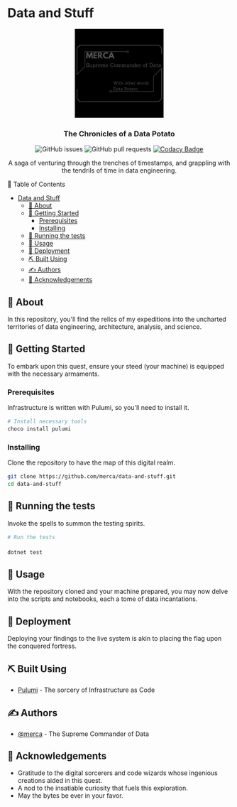 # Data and Stuff

<p align="center">
  <a href="https://github.com/merca/data-and-stuff" rel="noopener">
 <img width=200px height=200px src="media/merca.png" alt="Project logo"></a>

</p>

<h3 align="center">The Chronicles of a Data Potato</h3>

<div align="center">

![GitHub issues](https://img.shields.io/github/issues/merca/data-and-stuff)
![GitHub pull requests](https://img.shields.io/github/issues-pr/merca/data-and-stuff)
[![Codacy Badge](https://app.codacy.com/project/badge/Grade/64f70747a98f4a36bc5cbe5ff7fde4ad)](https://app.codacy.com/gh/merca/data-and-stuff/dashboard?utm_source=gh&utm_medium=referral&utm_content=&utm_campaign=Badge_grade)

</div>

<p align="center"> A saga of venturing through the trenches of timestamps, and grappling with the tendrils of time in data engineering.
    <br>
</p>

📝 Table of Contents

- [Data and Stuff](#data-and-stuff)
  - [🧐 About](#-about)
  - [🏁 Getting Started](#-getting-started)
    - [Prerequisites](#prerequisites)
    - [Installing](#installing)
  - [🔧 Running the tests](#-running-the-tests)
  - [🎈 Usage](#-usage)
  - [🚀 Deployment](#-deployment)
  - [⛏️ Built Using](#️-built-using)
  - [✍️ Authors](#️-authors)
  - [🎉 Acknowledgements](#-acknowledgements)

## 🧐 About

In this repository, you'll find the relics of my expeditions into the uncharted territories of data engineering, architecture, analysis, and science.

## 🏁 Getting Started

To embark upon this quest, ensure your steed (your machine) is equipped with the necessary armaments.

### Prerequisites

Infrastructure is written with Pulumi, so you'll need to install it.

```powershell
# Install necessary tools
choco install pulumi
```

### Installing

Clone the repository to have the map of this digital realm.

```sh
git clone https://github.com/merca/data-and-stuff.git
cd data-and-stuff
```

## 🔧 Running the tests

Invoke the spells to summon the testing spirits.

```sh
# Run the tests

dotnet test

```

## 🎈 Usage

With the repository cloned and your machine prepared, you may now delve into the scripts and notebooks, each a tome of data incantations.

## 🚀 Deployment

Deploying your findings to the live system is akin to placing the flag upon the conquered fortress.

## ⛏️ Built Using

- [Pulumi](https://www.pulumi.com/) - The sorcery of Infrastructure as Code

## ✍️ Authors

- [@merca](https://github.com/merca) - The Supreme Commander of Data

## 🎉 Acknowledgements

- Gratitude to the digital sorcerers and code wizards whose ingenious creations aided in this quest.
- A nod to the insatiable curiosity that fuels this exploration.
- May the bytes be ever in your favor.
